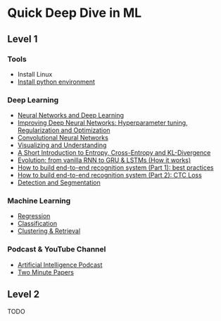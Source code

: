 # Quick Deep Dive in ML

## Level 1

### Tools

- Install Linux
- [Install python environment](https://github.com/space25/Notes/blob/master/python_environment.md)

### Deep Learning

- [Neural Networks and Deep Learning](https://www.coursera.org/learn/neural-networks-deep-learning?specialization=deep-learning)
- [Improving Deep Neural Networks: Hyperparameter tuning, Regularization and Optimization](https://www.coursera.org/learn/deep-neural-network?specialization=deep-learning)
- [Convolutional Neural Networks](https://www.coursera.org/learn/convolutional-neural-networks?specialization=deep-learning)
- [Visualizing and Understanding](https://www.youtube.com/watch?v=6wcs6szJWMY&list=PL3FW7Lu3i5JvHM8ljYj-zLfQRF3EO8sYv&index=13&t=25s)
- [A Short Introduction to Entropy, Cross-Entropy and KL-Divergence](https://www.youtube.com/watch?v=ErfnhcEV1O8&t=467s)
- [Evolution: from vanilla RNN to GRU & LSTMs (How it works)](https://www.youtube.com/watch?v=5lUUrREboSk)
- [How to build end-to-end recognition system (Part 1): best practices](https://www.youtube.com/watch?v=SAfJ6nP2rrI)
- [How to build end-to-end recognition system (Part 2): CTC Loss](https://www.youtube.com/watch?v=eYIL4TMAeRI)
- [Detection and Segmentation](https://www.youtube.com/watch?v=nDPWywWRIRo&list=PL3FW7Lu3i5JvHM8ljYj-zLfQRF3EO8sYv&index=12&t=1734s)

### Machine Learning

- [Regression](https://www.coursera.org/learn/ml-regression)
- [Classification](https://www.coursera.org/learn/ml-classification)
- [Clustering & Retrieval](https://www.coursera.org/learn/ml-clustering-and-retrieval)

### Podcast & YouTube Channel

- [Artificial Intelligence Podcast](https://www.youtube.com/watch?v=q0mokx-iiws&list=PLrAXtmErZgOdP_8GztsuKi9nrraNbKKp4)
- [Two Minute Papers](https://www.youtube.com/user/keeroyz/videos)

## Level 2

TODO